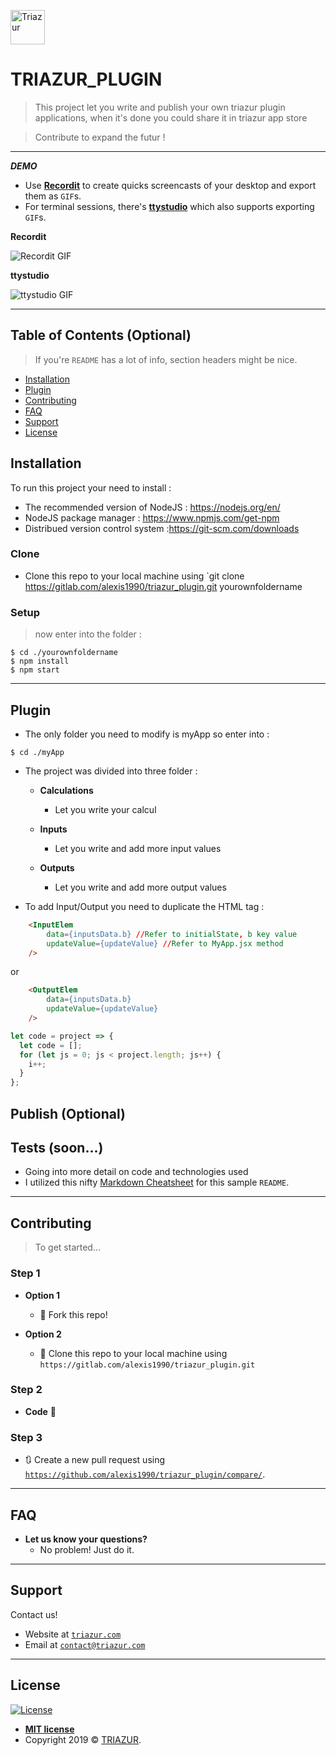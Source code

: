 <a href="http://triazur.com"><img style="width:55px;height:55px" width="100" height="100" src="https://www.triazur.com/static/TriAzurIcon-40ace683b384504022a625add24052b7.png?v=3&s=50" title="Triazur" alt="Triazur"></a>

# TRIAZUR_PLUGIN

> This project let you write and publish your own triazur plugin applications, when it's done you could share it in triazur app store  

> Contribute to expand the futur !

---

***DEMO***

- Use <a href="http://recordit.co/" target="_blank">**Recordit**</a> to create quicks screencasts of your desktop and export them as `GIF`s.
- For terminal sessions, there's <a href="https://github.com/chjj/ttystudio" target="_blank">**ttystudio**</a> which also supports exporting `GIF`s.

**Recordit**

![Recordit GIF](http://g.recordit.co/iLN6A0vSD8.gif)

**ttystudio**

![ttystudio GIF](https://raw.githubusercontent.com/chjj/ttystudio/master/img/example.gif)

---

## Table of Contents (Optional)

> If you're `README` has a lot of info, section headers might be nice.

- [Installation](#installation)
- [Plugin](#features)
- [Contributing](#contributing)
- [FAQ](#faq)
- [Support](#support)
- [License](#license)


## Installation

To run this project your need to install :

- The recommended version of NodeJS : https://nodejs.org/en/
- NodeJS package manager : https://www.npmjs.com/get-npm
- Distribued version control system :https://git-scm.com/downloads

### Clone

- Clone this repo to your local machine using `git clone https://gitlab.com/alexis1990/triazur_plugin.git yourownfoldername

### Setup

> now enter into the folder :

```shell
$ cd ./yourownfoldername
$ npm install
$ npm start
```

---

## Plugin

- The only folder you need to modify is myApp so enter into :

```shell
$ cd ./myApp
```

- The project was divided into three folder  :
    
    - **Calculations**
        - Let you write your calcul

    - **Inputs**
        - Let you write and add more input values
    
    - **Outputs**
        - Let you write and add more output values

- To add Input/Output you need to duplicate the HTML tag  :

```html
    <InputElem 
        data={inputsData.b} //Refer to initialState, b key value
        updateValue={updateValue} //Refer to MyApp.jsx method
    />
```

or

```html
    <OutputElem 
        data={inputsData.b}
        updateValue={updateValue}
    />
```

```javascript
let code = project => {
  let code = [];
  for (let js = 0; js < project.length; js++) {
    i++;
  }
};
```

## Publish (Optional)
## Tests (soon...)

- Going into more detail on code and technologies used
- I utilized this nifty <a href="https://github.com/adam-p/markdown-here/wiki/Markdown-Cheatsheet" target="_blank">Markdown Cheatsheet</a> for this sample `README`.

---

## Contributing

> To get started...

### Step 1

- **Option 1**
    - 🍴 Fork this repo!

- **Option 2**
    - 👯 Clone this repo to your local machine using `https://gitlab.com/alexis1990/triazur_plugin.git`

### Step 2

- **Code** 🔨

### Step 3

- 🔃 Create a new pull request using <a href="https://github.com/alexis1990/triazur_plugin/compare/" target="_blank">`https://github.com/alexis1990/triazur_plugin/compare/`</a>.

---

## FAQ

- **Let us know your questions?**
    - No problem! Just do it.

---

## Support

Contact us!

- Website at <a href="http://triazur.com" target="_blank">`triazur.com`</a>
- Email at <a href="mailto:contact@triazur.com" target="_blank">`contact@triazur.com`</a>

---

## License

[![License](http://img.shields.io/:license-mit-blue.svg?style=flat-square)](http://badges.mit-license.org)

- **[MIT license](http://opensource.org/licenses/mit-license.php)**
- Copyright 2019 © <a href="http://triazur.com" target="_blank">TRIAZUR</a>.